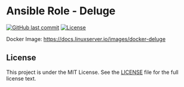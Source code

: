 # Ansible Role - Deluge

[![GitHub last commit](https://img.shields.io/github/last-commit/ursinn/ansible-role-deluge?logo=github&style=for-the-badge)](https://github.com/ursinn/ansible-role-deluge/commits)
[![License](https://img.shields.io/github/license/ursinn/ansible-role-deluge?style=for-the-badge)](https://github.com/ursinn/ansible-role-deluge/blob/main/LICENSE)

Docker Image: https://docs.linuxserver.io/images/docker-deluge

## License

This project is under the MIT License. See the [LICENSE](https://github.com/ursinn/ansible-role-deluge/blob/main/LICENSE) file for the full license text.
